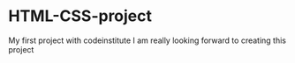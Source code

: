 # HTML-CSS-project
My first project with codeinstitute
I am really looking forward to creating this project

